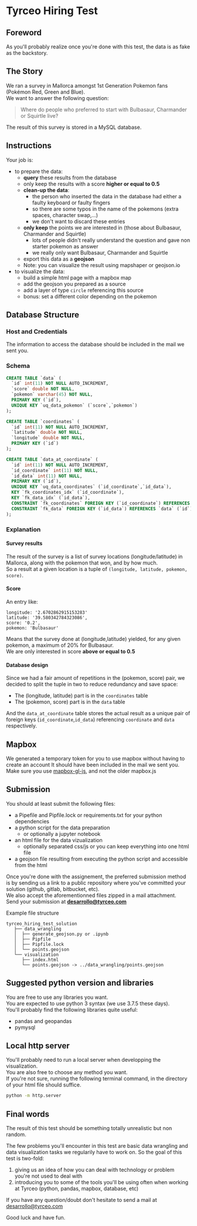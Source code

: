# Tyrceo Hiring Test

## Foreword
As you'll probably realize once you're done with this test, the data is as fake as the backstory.

## The Story
We ran a survey in Mallorca amongst 1st Generation Pokemon fans (Pokémon Red, Green and Blue).\
We want to answer the following question:

> Where do people who preferred to start with Bulbasaur, Charmander or Squirtle live?

The result of this survey is stored in a MySQL database.

## Instructions
Your job is:
  - to prepare the data:
    - **query** these results from the database
    - only keep the results with a score **higher or equal to 0.5**
    - **clean-up the data**:
      - the person who inserted the data in the database had either a faulty keyboard or faulty fingers
      - so there are some typos in the name of the pokemons (extra spaces, character swap,...)
      - we don't want to discard these entries
    - **only keep** the points we are interested in (those about Bulbasaur, Charmander and Squirtle)
      - lots of people didn't really understand the question and gave non starter pokemon as answer
      - we really only want Bulbasaur, Charmander and Squirtle
    - export this data as a **geojson**
    - Note: you can visualize the result using mapshaper or geojson.io
  - to visualize the data:
    - build a simple html page with a mapbox map
    - add the geojson you prepared as a source
    - add a layer of type `circle` referencing this source
    - bonus: set a different color depending on the pokemon

## Database Structure
### Host and Credentials
The information to access the database should be included in the mail we sent you.

### Schema
```sql
CREATE TABLE `data` (
  `id` int(11) NOT NULL AUTO_INCREMENT,
  `score` double NOT NULL,
  `pokemon` varchar(45) NOT NULL,
  PRIMARY KEY (`id`),
  UNIQUE KEY `uq_data_pokemon` (`score`,`pokemon`)
);

CREATE TABLE `coordinates` (
  `id` int(11) NOT NULL AUTO_INCREMENT,
  `latitude` double NOT NULL,
  `longitude` double NOT NULL,
  PRIMARY KEY (`id`)
);

CREATE TABLE `data_at_coordinate` (
  `id` int(11) NOT NULL AUTO_INCREMENT,
  `id_coordinate` int(11) NOT NULL,
  `id_data` int(11) NOT NULL,
  PRIMARY KEY (`id`),
  UNIQUE KEY `uq_data_coordinates` (`id_coordinate`,`id_data`),
  KEY `fk_coordinates_idx` (`id_coordinate`),
  KEY `fk_data_idx` (`id_data`),
  CONSTRAINT `fk_coordinates` FOREIGN KEY (`id_coordinate`) REFERENCES `coordinates` (`id`) ON DELETE CASCADE ON UPDATE CASCADE,
  CONSTRAINT `fk_data` FOREIGN KEY (`id_data`) REFERENCES `data` (`id`) ON DELETE CASCADE ON UPDATE CASCADE
);
```

### Explanation
#### Survey results
The result of the survey is a list of survey locations (longitude/latitude) in Mallorca,
along with the pokemon that won, and by how much.\
So a result at a given location is a tuple of `(longitude, latitude, pokemon, score)`.

#### Score
An entry like:
```
longitude: '2.6702862915153283'
latitude: '39.580342784323086',
score: '0.2',
pokemon: 'Bulbasaur'
```
Means that the survey done at (longitude,latitude)
yielded, for any given pokemon, a maximum of 20% for Bulbasaur.\
We are only interested in score **above or equal to 0.5**

#### Database design
Since we had a fair amount of repetitions in the (pokemon, score) pair,
we decided to split the tuple in two to reduce redundancy and save space:
 - The (longitude, latitude) part is in the `coordinates` table
 - The (pokemon, score) part is in the `data` table

And the `data_at_coordinate` table stores the actual result
as a unique pair of foreign keys (`id_coordinate`,`id_data`)
referencing  `coordinate` and `data` respectively.


## Mapbox
We generated a temporary token for you to use mapbox without having to create an account
It should have been included in the mail we sent you.\
Make sure you use [mapbox-gl-js](https://docs.mapbox.com/mapbox-gl-js/api/), and not the older mapbox.js

## Submission
You should at least submit the following files:
  - a Pipefile and Pipfile.lock or requirements.txt for your python dependencies
  - a python script for the data preparation
    - or optionally a jupyter notebook
  - an html file for the data vizualization
    - optionally separated css/js or you can keep everything into one html file
  - a geojson file resulting from executing the python script and accessible from the html

Once you're done with the assignement, the preferred submission method is by
sending us a link to a public repository where you've committed your solution (github, gitlab, bitbucket, etc).\
We also accept the aforementionned files zipped in a mail attachment.\
Send your submission at **desarrollo@tyrceo.com**

Example file structure
```
tyrceo_hiring_test_solution
   ├── data_wrangling
   │  ├── generate_geojson.py or .ipynb
   │  ├── Pipfile
   │  ├── Pipfile.lock
   │  └── points.geojson
   └── visualization
      ├── index.html
      └── points.geojson -> ../data_wrangling/points.geojson
```

## Suggested python version and libraries
You are free to use any libraries you want.\
You are expected to use python 3 syntax (we use 3.7.5 these days).\
You'll probably find the following libraries quite useful:
  - pandas and geopandas
  - pymysql

## Local http server
You'll probably need to run a local server when developping the visualization.\
You are also free to choose any method you want.\
If you're not sure, running the following terminal command,
in the directory of your html file should suffice.
```sh
python -m http.server
```

## Final words
The result of this test should be something totally unrealistic but non random.

The few problems you'll encounter in this test are basic data wrangling and data visualization tasks we regularily have to work on.
So the goal of this test is two-fold:
  1. giving us an idea of how you can deal with technology or problem you're not used to deal with
  2. introducing you to some of the tools you'll be using often when working at Tyrceo (python, pandas, mapbox, database, etc)

If you have any question/doubt don't hesitate to send a mail at desarrollo@tyrceo.com

Good luck and have fun.
